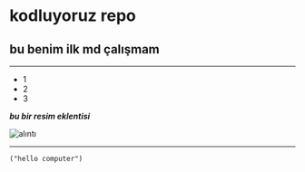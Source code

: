 
# kodluyoruz repo
## bu benim ilk md çalışmam
----------------------------------------
- 1
- 2
- 3

 ***bu bir resim eklentisi***

![alıntı](https://fastly.picsum.photos/id/421/200/300.jpg?hmac=uS2eM0G0F1Jupud0-BfxxJpQ3_kL8LFMxr6EHhop69o)

-----------------

```("hello computer")```
